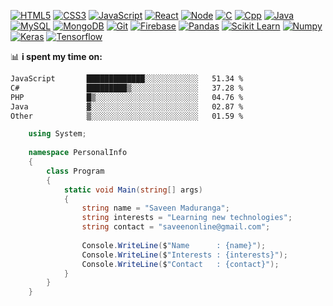 <!--
  <p align="center" ><img  src = "20240308_221258_0000.png?raw=true" width = 1000px></p>
-->


<!--

[![HTML5](https://img.shields.io/badge/-HTML5-E34F26?style=flat&logo=html5&logoColor=white)](https://html.spec.whatwg.org/)
[![CSS3](https://img.shields.io/badge/-CSS3-1572B6?style=flat&logo=css3&logoColor=white)](https://www.w3.org/Style/CSS/)
[![JavaScript](https://img.shields.io/badge/-JavaScript-FF9800?style=flat&logo=javascript&logoColor=white)](https://www.javascript.com/)
[![React](https://img.shields.io/badge/-React-61DAFB?style=flat&logo=react&logoColor=white)](https://reactjs.org/)
[![Node](https://img.shields.io/badge/-Node.js-43853d?style=flat&logo=node.js&logoColor=ffffff)](https://nodejs.org/)
[![C](https://img.shields.io/badge/-C-A8B9CC?style=flat&logo=c&logoColor=white)](https://devdocs.io/c/)
[![Cpp](https://img.shields.io/badge/-C++-00599C?style=flat&logo=c%2B%2B&logoColor=white)](https://isocpp.org/)
[![Java](https://img.shields.io/badge/-Java-F37C20?style=flat&logo=java&logoColor=white)](https://www.oracle.com/in/java/)
[![MySQL](https://img.shields.io/badge/-MySQL-4479A1?style=flat&logo=mysql&logoColor=white)](https://www.mysql.com/)
[![MongoDB](https://img.shields.io/badge/-MongoDB-47A248?style=flat&logo=mongodb&logoColor=white)](https://www.mongodb.com/)
[![Git](https://img.shields.io/badge/-Git-f05032?style=flat&logo=git&logoColor=white)](https://git-scm.com/)
[![Firebase](https://img.shields.io/badge/-Firebase-FFCA28?style=flat&logo=firebase&logoColor=white)](https://firebase.google.com/)
[![Pandas](https://img.shields.io/badge/pandas-150458?style=flat&logo=pandas&logoColor=white)](https://pandas.pydata.org/)
[![Scikit Learn](https://img.shields.io/badge/scikit_learn-F7931E?style=flat&logo=scikit-learn&logoColor=white)](https://scikit-learn.org/)
[![Numpy](https://img.shields.io/badge/Numpy-777BB4?style=flat&logo=numpy&logoColor=white)](https://numpy.org/)
[![Keras](https://img.shields.io/badge/Keras-D00000?style=flat&logo=Keras&logoColor=white)](https://keras.io/)
[![Tensorflow](https://img.shields.io/badge/-Tensorflow-FF6F00?style=flat&logo=tensorflow&logoColor=white)](https://www.tensorflow.org/)


<a href="#">
  <img align="center" src="https://github-stats-pro.vercel.app/api?username=Shevon-Fdo&count_private=true&include_all_commits=true&title_color=light&icon_color=black&text_color=black&bg_color=fff" alt="My GitHub stats" />
</a>

-->


<!--
<h3 align="center">A Passionate Full-Stack developer from Sri Lanka</h3>

-->

[![HTML5](https://img.shields.io/badge/-HTML5-E34F26?style=flat&logo=html5&logoColor=white)](https://html.spec.whatwg.org/)
[![CSS3](https://img.shields.io/badge/-CSS3-1572B6?style=flat&logo=css3&logoColor=white)](https://www.w3.org/Style/CSS/)
[![JavaScript](https://img.shields.io/badge/-JavaScript-FF9800?style=flat&logo=javascript&logoColor=white)](https://www.javascript.com/)
[![React](https://img.shields.io/badge/-React-61DAFB?style=flat&logo=react&logoColor=white)](https://reactjs.org/)
[![Node](https://img.shields.io/badge/-Node.js-43853d?style=flat&logo=node.js&logoColor=ffffff)](https://nodejs.org/)
[![C](https://img.shields.io/badge/-C-A8B9CC?style=flat&logo=c&logoColor=white)](https://devdocs.io/c/)
[![Cpp](https://img.shields.io/badge/-C++-00599C?style=flat&logo=c%2B%2B&logoColor=white)](https://isocpp.org/)
[![Java](https://img.shields.io/badge/-Java-F37C20?style=flat&logo=java&logoColor=white)](https://www.oracle.com/in/java/)
[![MySQL](https://img.shields.io/badge/-MySQL-4479A1?style=flat&logo=mysql&logoColor=white)](https://www.mysql.com/)
[![MongoDB](https://img.shields.io/badge/-MongoDB-47A248?style=flat&logo=mongodb&logoColor=white)](https://www.mongodb.com/)
[![Git](https://img.shields.io/badge/-Git-f05032?style=flat&logo=git&logoColor=white)](https://git-scm.com/)
[![Firebase](https://img.shields.io/badge/-Firebase-FFCA28?style=flat&logo=firebase&logoColor=white)](https://firebase.google.com/)
[![Pandas](https://img.shields.io/badge/pandas-150458?style=flat&logo=pandas&logoColor=white)](https://pandas.pydata.org/)
[![Scikit Learn](https://img.shields.io/badge/scikit_learn-F7931E?style=flat&logo=scikit-learn&logoColor=white)](https://scikit-learn.org/)
[![Numpy](https://img.shields.io/badge/Numpy-777BB4?style=flat&logo=numpy&logoColor=white)](https://numpy.org/)
[![Keras](https://img.shields.io/badge/Keras-D00000?style=flat&logo=Keras&logoColor=white)](https://keras.io/)
[![Tensorflow](https://img.shields.io/badge/-Tensorflow-FF6F00?style=flat&logo=tensorflow&logoColor=white)](https://www.tensorflow.org/)


<!--

![Javascript](https://img.shields.io/badge/Javascript-F0DB4F?style=for-the-badge&labelColor=black&logo=javascript&logoColor=F0DB4F)
![React](https://img.shields.io/badge/-React-61DBFB?style=for-the-badge&labelColor=black&logo=react&logoColor=61DBFB)
![Nodejs](https://img.shields.io/badge/Nodejs-3C873A?style=for-the-badge&labelColor=black&logo=node.js&logoColor=3C873A)
![Express.js](https://img.shields.io/badge/Express.js-000000?style=for-the-badge&logo=express&logoColor=white)
![MongoDB](https://img.shields.io/badge/MongoDB-4EA94B?style=for-the-badge&logo=mongodb&logoColor=white)
![HTML](https://img.shields.io/badge/HTML5-E34F26?style=for-the-badge&logo=html5&logoColor=white)
![CSS3](https://img.shields.io/badge/CSS3-1572B6?style=for-the-badge&logo=css3&logoColor=white)
![Tailwind](https://img.shields.io/badge/Tailwind_CSS-092749?style=for-the-badge&logo=tailwindcss&logoColor=06B6D4&labelColor=000000)
![Bootstrap](https://img.shields.io/badge/Bootstrap-563D7C?style=for-the-badge&logo=bootstrap&logoColor=white)
![VSCode](https://img.shields.io/badge/Visual_Studio-0078d7?style=for-the-badge&logo=visual%20studio&logoColor=white)
![Git](https://img.shields.io/badge/Git-F05032?style=for-the-badge&logo=git&logoColor=white)

-->


📊 **i spent my time on:**
<!--START_SECTION:waka-->

```txt
JavaScript       █████████████░░░░░░░░░░░░   51.34 %
C#               █████████▒░░░░░░░░░░░░░░░   37.28 %
PHP              █▒░░░░░░░░░░░░░░░░░░░░░░░   04.76 %
Java             ▓░░░░░░░░░░░░░░░░░░░░░░░░   02.87 %
Other            ▒░░░░░░░░░░░░░░░░░░░░░░░░   01.59 %
```

<!--END_SECTION:waka-->


<!--
## Saveen Maduranga
-->



```csharp
    using System;
    
    namespace PersonalInfo
    {
        class Program
        {
            static void Main(string[] args)
            {
                string name = "Saveen Maduranga";
                string interests = "Learning new technologies";
                string contact = "saveenonline@gmail.com";
                
                Console.WriteLine($"Name      : {name}");
                Console.WriteLine($"Interests : {interests}");
                Console.WriteLine($"Contact   : {contact}");
            }
        }
    }



